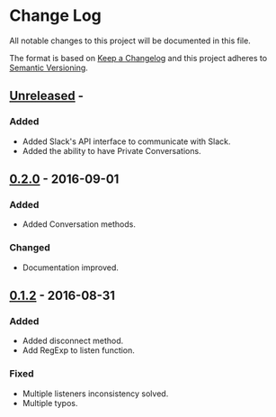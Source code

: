 # Change Log
All notable changes to this project will be documented in this file.

The format is based on [Keep a Changelog](http://keepachangelog.com/)
and this project adheres to [Semantic Versioning](http://semver.org/).

## [Unreleased] -
### Added
- Added Slack's API interface to communicate with Slack.
- Added the ability to have Private Conversations.

## [0.2.0] - 2016-09-01
### Added
- Added Conversation methods.

### Changed
- Documentation improved.

## [0.1.2] - 2016-08-31
### Added
- Added disconnect method.
- Add RegExp to listen function.

### Fixed
- Multiple listeners inconsistency solved.
- Multiple typos.

[Unreleased]: https://github.com/sourcebot/sourcebot/compare/0.2.0...HEAD
[0.2.0]: https://github.com/sourcebot/sourcebot/compare/0.1.2...0.2.0
[0.1.2]: https://github.com/sourcebot/sourcebot/compare/0.1.1...0.1.2
